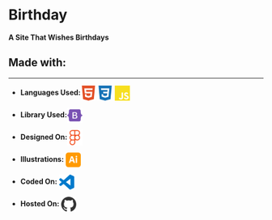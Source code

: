 # Birthday

<!-- Tittle -->

**A Site That Wishes Birthdays**

<!-- Sub-Tittle -->

## Made with:

---

- **Languages Used:**<img align="center" src="./assets/Icons/HTML.svg" height="30" alt="HTML5"/>
  <img align="center" src="./assets/Icons/CSS.svg" height="30" alt="CSS3"/>
  <img align="center" src="./assets/Icons/JS.svg" height="30" alt="JavaScript"/>

- **Library Used:**<img align="center" src="./assets/Icons/Bootstrap.svg" height="30" alt="Bootstrap"/>

- **Designed On:**<img align="center" src="./assets/Icons/Figma.svg" height="30" alt="Figma"/>

- **Illustrations:** <img align="center" src="./assets/Icons/Illustrator.svg" height="30" alt="Adobe Illustrator"/>

- **Coded On:** <img align="center" src="./assets/Icons/VsCode.svg" height="30" alt="VsCode"/>

- **Hosted On:** <img align="center" src="./assets/Icons/GitHub.svg" height="30" alt="GitHub"/>
